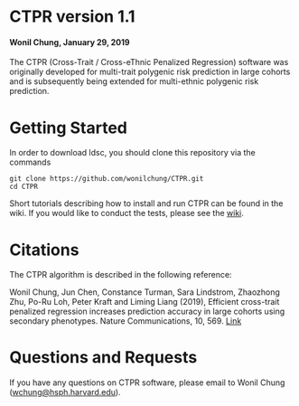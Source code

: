 # CTPR version 1.1
#### Wonil Chung, January 29, 2019

The CTPR (Cross-Trait / Cross-eThnic Penalized Regression) software was originally developed for multi-trait polygenic risk prediction in large cohorts and is subsequently being extended for multi-ethnic polygenic risk prediction.


# Getting Started
In order to download ldsc, you should clone this repository via the commands

    git clone https://github.com/wonilchung/CTPR.git
    cd CTPR

Short tutorials describing how to install and run CTPR can be found in the wiki. If you would like to conduct the tests, please see the [wiki](https://github.com/wonilchung/CTPR/wiki/CTPR-User-Manual).

# Citations
The CTPR algorithm is described in the following reference:

Wonil Chung, Jun Chen, Constance Turman, Sara Lindstrom, Zhaozhong Zhu, Po-Ru Loh, Peter Kraft and Liming Liang (2019), Efficient cross-trait penalized regression increases prediction accuracy in large cohorts using secondary phenotypes. Nature Communications, 10, 569. [Link](https://www.nature.com/articles/s41467-019-08535-0)

# Questions and Requests
If you have any questions on CTPR software, please email to Wonil Chung (wchung@hsph.harvard.edu).
